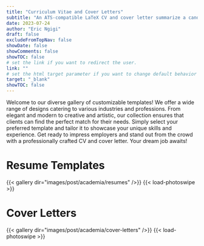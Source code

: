 ```yaml
---
title: "Curriculum Vitae and Cover Letters"
subtitle: "An ATS-compatible LaTeX CV and cover letter summarize a candidate's qualifications in a concise format, optimizing keyword usage for Applicant Tracking Systems to enhance chances of landing job interviews."
date: 2023-07-24
author: "Eric Ngigi"
draft: false
excludeFromTopNav: false
showDate: false
showComments: false
showTOC: false
# set the link if you want to redirect the user.
link: ""
# set the html target parameter if you want to change default behavior
target: "_blank"
showTOC: false
---
```


Welcome to our diverse gallery of customizable templates! We offer a wide range of designs catering to various industries and professions. From elegant and modern to creative and artistic, our collection ensures that clients can find the perfect match for their needs. Simply select your preferred template and tailor it to showcase your unique skills and experience. Get ready to impress employers and stand out from the crowd with a professionally crafted CV and cover letter. Your dream job awaits!

# Resume Templates
{{< gallery dir="images/post/academia/resumes" />}} {{< load-photoswipe >}}

# Cover Letters
{{< gallery dir="images/post/academia/cover-letters" />}} {{< load-photoswipe >}}
